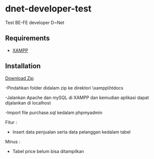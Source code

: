 # dnet-developer-test
Test BE-FE developer D~Net

## Requirements
- [XAMPP](https://www.apachefriends.org/download.html)

## Installation
[Download Zip](https://codeload.github.com/pandupatra/dnet-developer-test/zip/master)

-Pindahkan folder didalam zip ke direktori \xampp\htdocs

-Jalankan Apache dan mySQL di XAMPP dan kemudian aplikasi dapat dijalankan di localhost

-Import file purchase.sql kedalam phpmyadmin


Fitur :
- Insert data penjualan serta data pelanggan kedalam tabel

Minus :
- Tabel price belum bisa ditampilkan
